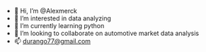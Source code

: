 - 👋 Hi, I’m @Alexmerck 
- 👀 I’m interested in data analyzing 
- 🌱 I’m currently learning python 
- 💞️ I’m looking to collaborate on automotive market data analysis
- 📫 durango77@gmail.com

<!---
Alexmerck/Alexmerck is a ✨ special ✨ repository because its `README.md` (this file) appears on your GitHub profile.
You can click the Preview link to take a look at your changes.
--->
